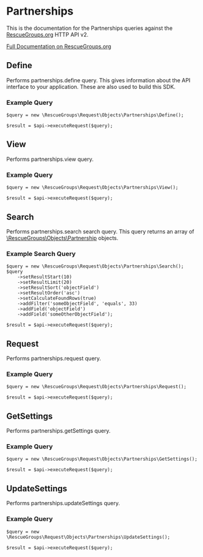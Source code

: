 # Partnerships

This is the documentation for the Partnerships queries against the [RescueGroups.org](https://www.rescuegroups.org/) HTTP API v2.

[Full Documentation on RescueGroups.org](https://userguide.rescuegroups.org/display/APIDG/Object+definitions#Objectdefinitions-partnerships)

## Define






Performs partnerships.define query. This gives information about the API interface to your application. These are also used to build this SDK.

### Example Query

    $query = new \RescueGroups\Request\Objects\Partnerships\Define();

    $result = $api->executeRequest($query);


## View







Performs partnerships.view query.

### Example Query

    $query = new \RescueGroups\Request\Objects\Partnerships\View();

    $result = $api->executeRequest($query);


## Search

Performs partnerships.search search query. This query returns an array of [\RescueGroups\Objects\Partnership](../../src/Objects/Partnership.php) objects.

### Example Search Query

    $query = new \RescueGroups\Request\Objects\Partnerships\Search();
    $query
        ->setResultStart(10)
        ->setResultLimit(20)
        ->setResultSort('objectField')
        ->setResultOrder('asc')
        ->setCalculateFoundRows(true)
        ->addFilter('someObjectField', 'equals', 33)
        ->addField('objectField')
        ->addField('someOtherObjectField');

    $result = $api->executeRequest($query);







## Request







Performs partnerships.request query.

### Example Query

    $query = new \RescueGroups\Request\Objects\Partnerships\Request();

    $result = $api->executeRequest($query);


## GetSettings







Performs partnerships.getSettings query.

### Example Query

    $query = new \RescueGroups\Request\Objects\Partnerships\GetSettings();

    $result = $api->executeRequest($query);


## UpdateSettings







Performs partnerships.updateSettings query.

### Example Query

    $query = new \RescueGroups\Request\Objects\Partnerships\UpdateSettings();

    $result = $api->executeRequest($query);


